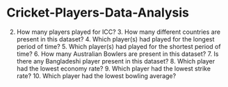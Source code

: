 # Cricket-Players-Data-Analysis
2. How many players played for ICC? 3. How many different countries are present in this dataset?  4. Which player(s) had played for the longest period of time? 5. Which player(s) had played for the shortest period of time? 6. How many Australian Bowlers are present in this dataset? 7. Is there any Bangladeshi player present in this dataset? 8. Which player had the lowest economy rate? 9. Which player had the lowest strike rate? 10. Which player had the lowest bowling average?
